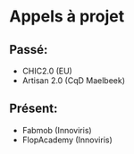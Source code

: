 # Appels à projet

## Passé:

* CHIC2.0 \(EU\)
* Artisan 2.0 \(CqD Maelbeek\)

## Présent:

* Fabmob \(Innoviris\)
* FlopAcademy \(Innoviris\)

